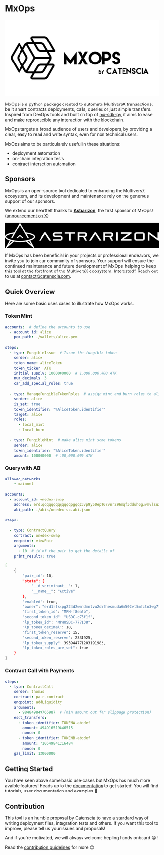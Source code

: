 # MxOps

![MxOps full logo](./docs/source/_images/mxops_full_logo.png)


MxOps is a python package created to automate MultiversX transactions: be it smart contracts deployments, calls, queries or just simple transfers. Inspired from DevOps tools and built on top of [mx-sdk-py](https://github.com/multiversx/mx-sdk-py), it aims to ease and make reproducible any interaction with the blockchain.

MxOps targets a broad audience of users and developers, by providing a clear, easy to read and write syntax, even for non technical users.

MxOps aims to be particularely useful in these situations:

- deployment automation
- on-chain integration tests
- contract interaction automation

## Sponsors

MxOps is an open-source tool dedicated to enhancing the MultiversX ecosystem, and its development and maintenance rely on the generous support of our sponsors.

We extend our heartfelt thanks to **[Astrarizon](https://www.astrarizon.com)**, the first sponsor of MxOps! ([announcement on X](https://x.com/Astrarizon/status/1861791446099263552))

![MxOps full logo](./docs/source/_images/astrarizon_logo.png)

If MxOps has been beneficial in your projects or professional endeavors, we invite you to join our community of sponsors. Your support will ensure the continued maintenance and future development of MxOps, helping to keep this tool at the forefront of the MultiversX ecosystem. Interested? Reach out to us at [contact@catenscia.com](mailto:contact@catenscia.com).


## Quick Overview

Here are some basic uses cases to illustrate how MxOps works.

### Token Mint

```yaml
accounts:  # define the accounts to use
  - account_id: alice
    pem_path: ./wallets/alice.pem

steps:
  - type: FungibleIssue  # Issue the fungible token
    sender: alice
    token_name: AliceToken
    token_ticker: ATK
    initial_supply: 1000000000  # 1,000,000.000 ATK
    num_decimals: 3
    can_add_special_roles: true

  - type: ManageFungibleTokenRoles  # assign mint and burn roles to alice
    sender: alice
    is_set: true
    token_identifier: "%AliceToken.identifier"
    target: alice
    roles:
      - local_mint
      - local_burn
  
  - type: FungibleMint  # make alice mint some tokens
    sender: alice
    token_identifier: "%AliceToken.identifier"
    amount: 100000000  # 100,000.000 ATK

```

### Query with ABI

```yaml
allowed_networks:
    - mainnet

accounts:
  - account_id: onedex-swap
    address: erd1qqqqqqqqqqqqqpgqqz6vp9y50ep867vnr296mqf3dduh6guvmvlsu3sujc
    abi_path: ./abis/onedex-sc.abi.json

steps:

  - type: ContractQuery
    contract: onedex-swap
    endpoint: viewPair
    arguments:
      - 10  # id of the pair to get the details of
    print_results: true
```

```bash
[
    {
        "pair_id": 10,
        "state": {
            "__discriminant__": 1,
            "__name__": "Active"
        },
        "enabled": true,
        "owner": "erd1rfs4pg224d2wmndmntvu2dhfhesmuda6m502vt5mfctn3wg7tu4sk6rtku",
        "first_token_id": "MPH-f8ea2b",
        "second_token_id": "USDC-c76f1f",
        "lp_token_id": "MPHUSDC-777138",
        "lp_token_decimal": 18,
        "first_token_reserve": 15,
        "second_token_reserve": 2331925,
        "lp_token_supply": 393944771203191982,
        "lp_token_roles_are_set": true
    }
]
```

### Contract Call with Payments

```yaml
steps:
  - type: ContractCall
    sender: thomas
    contract: pair-contract
    endpoint: addLiquidity
    arguments:
      - 984849849765987  # (min amount out for slippage protection)
    esdt_transfers:
      - token_identifier: TOKENA-abcdef
        amount: 894916519846515
        nonce: 0
      - token_identifier: TOKENB-abcdef
        amount: 710549841216484
        nonce: 0
    gas_limit: 12000000
```

## Getting Started

You have seen above some basic use-cases but MxOps has much more avaible features!
Heads up to the [documentation](https://mxops.readthedocs.io) to get started! You will find tutorials, user documentation and examples 🚀

## Contribution

This tool is an humble proposal by [Catenscia](https://catenscia.com/) to have a standard way of writing deployment files, integration tests and others.
If you want this tool to improve, please tell us your issues and proposals!

And if you're motivated, we will always welcome hepling hands onboard :grin: !

Read the [contribution guidelines](https://github.com/Catenscia/MxOps/blob/main/CONTRIBUTING.md) for more :wink:
